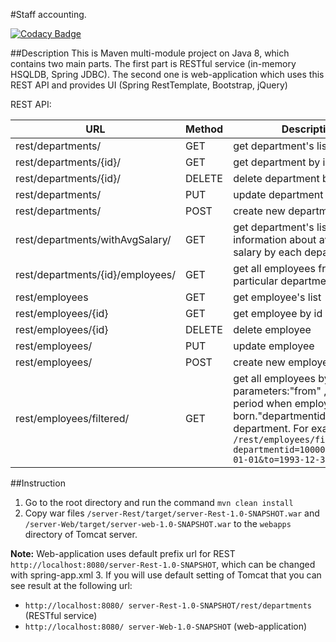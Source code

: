 #Staff accounting.

[![Codacy Badge](https://api.codacy.com/project/badge/Grade/b55fd0666fa94213934973dd0bcbceca)](https://www.codacy.com/app/mrigor87/department?utm_source=github.com&utm_medium=referral&utm_content=mrigor87/department&utm_campaign=badger)

##Description
 This is Maven multi-module project on Java 8, which contains two main parts. The first part is RESTful service (in-memory HSQLDB, Spring JDBC). The second one is web-application which uses this REST API and provides UI (Spring RestTemplate, Bootstrap, jQuery)

REST API:

URL	| Method	| Description
--- | ------- | ---------------
rest/departments/|GET|get department's list
rest/departments/{id}/|GET|get department by id
rest/departments/{id}/|DELETE|delete department by id
rest/departments/|PUT|update department
rest/departments/|POST|create new department
rest/departments/withAvgSalary/|GET|get department's list with information about average salary by each department
rest/departments/{id}/employees/|GET|get all employees from particular  department
rest/employees|GET|get employee's list
rest/employees/{id}|GET|get employee by id
rest/employees/{id}|DELETE|delete employee
rest/employees/|PUT|update employee
rest/employees/|POST|create new employee
rest/employees/filtered/|GET|get all employees by filter with parameters:"from" ,"to" - period when employee was born."departmentid" - id of department. For example: `/rest/employees/filtered?departmentid=100000&from=1993-01-01&to=1993-12-31` 


##Instruction
1.	Go to the root directory and run the command `mvn clean install`
2.	Copy war files `/server-Rest/target/server-Rest-1.0-SNAPSHOT.war` and `/server-Web/target/server-web-1.0-SNAPSHOT.war` to the `webapps` directory of Tomcat server.

   **Note:** Web-application uses default prefix url for REST `http://localhost:8080/server-Rest-1.0-SNAPSHOT`, which can be changed with spring-app.xml
3.	If you will use default setting of Tomcat that 
you can see result at the following url:

  - `http://localhost:8080/ server-Rest-1.0-SNAPSHOT/rest/departments` (RESTful service)
  - `http://localhost:8080/ server-Web-1.0-SNAPSHOT` (web-application)
